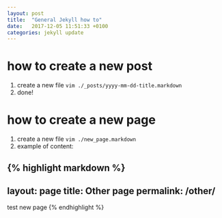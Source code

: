 ```yaml
---
layout: post
title:  "General Jekyll how to"
date:   2017-12-05 11:51:33 +0100
categories: jekyll update
---
```

# how to create a new post

1. create a new file ```vim ./_posts/yyyy-mm-dd-title.markdown```
1. done!

# how to create a new page

1. create a new file ```vim ./new_page.markdown```
1. example of content:

{% highlight markdown %}
  ---
  layout: page
  title: Other page
  permalink: /other/
  ---

  test new page
{% endhighlight %}
